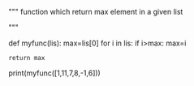 """
function which return max element in a given list

"""

def myfunc(lis):
    max=lis[0]
    for i in lis:
        if i>max:
           max=i

    return max
print(myfunc([1,11,7,8,-1,6]))
